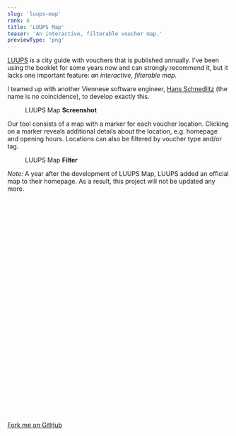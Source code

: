 ```yaml
---
slug: 'luups-map'
rank: 6
title: 'LUUPS Map'
teaser: 'An interactive, filterable voucher map.'
previewType: 'png'
---
```


<script>
import Figure from '$lib/components/Figure.svelte';
</script>

[LUUPS](https://www.luups.net/) is a city guide with vouchers that is
published annually. I've been using the booklet for some years now and can strongly recommend
it, but it lacks one important feature: *an interactive, filterable map.*

I teamed up with another Viennese software engineer, [Hans Schnedlitz](https://github.com/hschne) (the name is no coincidence),
to develop exactly this.

<Figure src="/projects/luups-map/map.png">LUUPS Map <strong>Screenshot</strong></Figure>

Our tool consists of a map with a marker for each voucher location. Clicking on a marker reveals
additional details about the location, e.g. homepage and opening hours. Locations can also be filtered
by voucher type and/or tag.

<Figure src="/projects/luups-map/filter.png">LUUPS Map <strong>Filter</strong></Figure>

*Note:* A year after the development of LUUPS Map, LUUPS added an official map to their homepage. As a result,
this project will not be updated any more.


<section class="meta-links">
    <a href="https://github.com/Team-LANS/luups-map">
    <svg viewBox="0 0 24 24" class="icon"><use xlink:href="/icons/sprite.svg#github"/></svg>
    Fork me on GitHub
    <svg viewBox="0 0 24 24" class="icon"><use xlink:href="/icons/sprite.svg#arrow-right"/></svg>
    </a>
</section>
